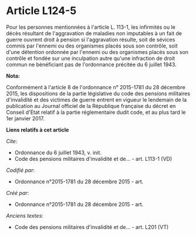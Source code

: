 # Article L124-5

Pour les personnes mentionnées à l'article L. 113-1, les infirmités ou le décès résultant de l'aggravation de maladies non
imputables à un fait de guerre ouvrent droit à pension si l'aggravation résulte, soit de sévices commis par l'ennemi ou des
organismes placés sous son contrôle, soit d'une détention ordonnée par l'ennemi ou des organismes placés sous son contrôle et
fondée sur une inculpation autre qu'une infraction de droit commun ne bénéficiant pas de l'ordonnance précitée du 6 juillet
1943.

**Nota:**

Conformément à l'article 8 de l'ordonnance n° 2015-1781 du 28 décembre 2015, les dispositions de la partie législative du
code des pensions militaires d'invalidité et des victimes de guerre entrent en vigueur le lendemain de la publication au
Journal officiel de la République française du décret en Conseil d'Etat relatif à la partie réglementaire dudit code, et au
plus tard le 1er janvier 2017.

**Liens relatifs à cet article**

_Cite_:

  - Ordonnance du 6 juillet 1943, v. init.
  - Code des pensions militaires d'invalidité et de... - art. L113-1 (VD)

_Codifié par_:

  - Ordonnance n°2015-1781 du 28 décembre 2015 - art.

_Créé par_:

  - Ordonnance n°2015-1781 du 28 décembre 2015 - art.

_Anciens textes_:

  - Code des pensions militaires d'invalidité et de... - art. L201 (VT)
